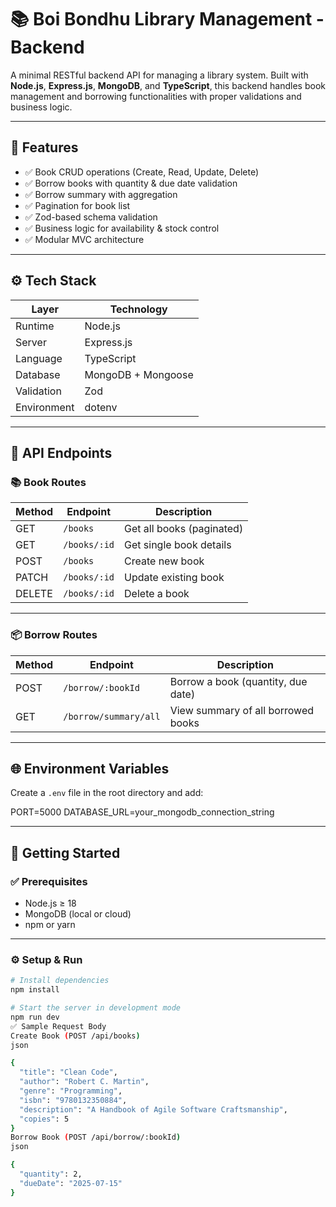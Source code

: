 # 📚 Boi Bondhu Library Management - Backend

A minimal RESTful backend API for managing a library system. Built with **Node.js**, **Express.js**, **MongoDB**, and **TypeScript**, this backend handles book management and borrowing functionalities with proper validations and business logic.

---

## 🚀 Features

- ✅ Book CRUD operations (Create, Read, Update, Delete)
- ✅ Borrow books with quantity & due date validation
- ✅ Borrow summary with aggregation
- ✅ Pagination for book list
- ✅ Zod-based schema validation
- ✅ Business logic for availability & stock control
- ✅ Modular MVC architecture

---

## ⚙️ Tech Stack

| Layer         | Technology                  |
|--------------|-----------------------------|
| Runtime       | Node.js                     |
| Server        | Express.js                  |
| Language      | TypeScript                  |
| Database      | MongoDB + Mongoose          |
| Validation    | Zod                         |
| Environment   | dotenv                      |


---

## 🔌 API Endpoints

### 📚 Book Routes

| Method | Endpoint             | Description             |
|--------|----------------------|-------------------------|
| GET    | `/books`         | Get all books (paginated) |
| GET    | `/books/:id`     | Get single book details |
| POST   | `/books`         | Create new book         |
| PATCH  | `/books/:id`     | Update existing book    |
| DELETE | `/books/:id`     | Delete a book           |

---

### 📦 Borrow Routes

| Method | Endpoint                       | Description                  |
|--------|--------------------------------|------------------------------|
| POST   | `/borrow/:bookId`          | Borrow a book (quantity, due date) |
| GET    | `/borrow/summary/all`      | View summary of all borrowed books |

---

## 🌐 Environment Variables

Create a `.env` file in the root directory and add:

PORT=5000
DATABASE_URL=your_mongodb_connection_string


---

## 🧪 Getting Started

### ✅ Prerequisites

- Node.js ≥ 18
- MongoDB (local or cloud)
- npm or yarn

---

### ⚙️ Setup & Run

```bash
# Install dependencies
npm install

# Start the server in development mode
npm run dev
✅ Sample Request Body
Create Book (POST /api/books)
json

{
  "title": "Clean Code",
  "author": "Robert C. Martin",
  "genre": "Programming",
  "isbn": "9780132350884",
  "description": "A Handbook of Agile Software Craftsmanship",
  "copies": 5
}
Borrow Book (POST /api/borrow/:bookId)
json

{
  "quantity": 2,
  "dueDate": "2025-07-15"
}


